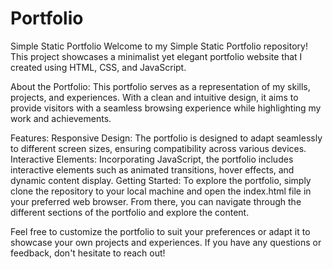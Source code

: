 # Portfolio
Simple Static Portfolio
Welcome to my Simple Static Portfolio repository! This project showcases a minimalist yet elegant portfolio website that I created using HTML, CSS, and JavaScript.

About the Portfolio:
This portfolio serves as a representation of my skills, projects, and experiences. With a clean and intuitive design, it aims to provide visitors with a seamless browsing experience while highlighting my work and achievements.

Features:
Responsive Design: The portfolio is designed to adapt seamlessly to different screen sizes, ensuring compatibility across various devices.
Interactive Elements: Incorporating JavaScript, the portfolio includes interactive elements such as animated transitions, hover effects, and dynamic content display.
Getting Started:
To explore the portfolio, simply clone the repository to your local machine and open the index.html file in your preferred web browser. From there, you can navigate through the different sections of the portfolio and explore the content.

Feel free to customize the portfolio to suit your preferences or adapt it to showcase your own projects and experiences. If you have any questions or feedback, don't hesitate to reach out!
